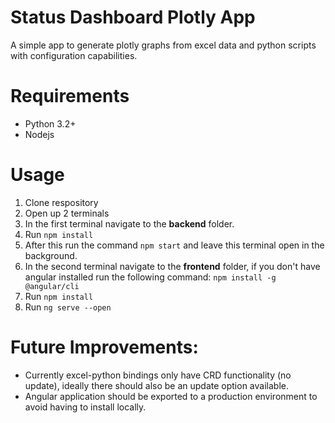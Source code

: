 # Status Dashboard Plotly App

A simple app to generate plotly graphs from excel data and python scripts with configuration capabilities.

# Requirements
- Python 3.2+
- Nodejs

# Usage

1. Clone respository
2. Open up 2 terminals
3. In the first terminal navigate to the **backend** folder.
4. Run `npm install`
5. After this run the command `npm start` and leave this terminal open in the background.
6. In the second terminal navigate to the **frontend** folder, if you don't have angular installed run the following command: `npm install -g @angular/cli`
7. Run `npm install`
8. Run `ng serve --open`

# Future Improvements:

- Currently excel-python bindings only have CRD functionality (no update), ideally there should also be an update option available.
- Angular application should be exported to a production environment to avoid having to install locally.